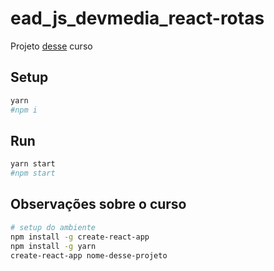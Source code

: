 # ead_js_devmedia_react-rotas

Projeto [desse](https://www.devmedia.com.br/curso/react-criando-minhas-primeiras-rotas/2370) curso

## Setup

```sh
yarn
#npm i
```

## Run

```sh
yarn start
#npm start
```

## Observações sobre o curso

```sh
# setup do ambiente
npm install -g create-react-app
npm install -g yarn
create-react-app nome-desse-projeto
```
